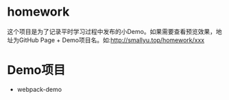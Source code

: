 # homework

这个项目是为了记录平时学习过程中发布的小Demo。如果需要查看预览效果，地址为GitHub Page + Demo项目名。如:http://smallyu.top/homework/xxx

# Demo项目

- webpack-demo